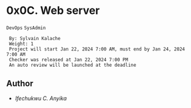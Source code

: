 # 0x0C. Web server
  `DevOps` `SysAdmin`
```
 By: Sylvain Kalache
 Weight: 1
 Project will start Jan 22, 2024 7:00 AM, must end by Jan 24, 2024 7:00 AM
 Checker was released at Jan 22, 2024 7:00 PM
 An auto review will be launched at the deadline
```

## Author
* _Ifechukwu C. Anyika_

